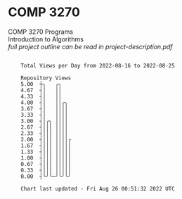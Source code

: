 # COMP 3270
COMP 3270 Programs  
Introduction to Algorithms  
*full project outline can be read in project-description.pdf*

```

    Total Views per Day from 2022-08-16 to 2022-08-25

    Repository Views
    5.00  ┼╮   ╭╮
    4.67  ┤│   ││
    4.33  ┤│   ││
    4.00  ┤│   ││╭╮
    3.67  ┤│   ││││
    3.33  ┤│   ││││
    3.00  ┤│╭╮ ││││
    2.67  ┤│││ ││││
    2.33  ┤│││ ││││
    2.00  ┤│││ ││││╭
    1.67  ┤│││ │││││
    1.33  ┤│││ │││││
    1.00  ┤│││ │││││
    0.67  ┤│││ │││││
    0.33  ┤│││ │││││
    0.00  ┤╰╯╰─╯╰╯╰╯

    Chart last updated - Fri Aug 26 00:51:32 2022 UTC
    
```
